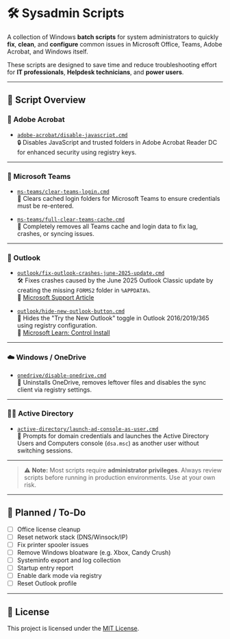 # 🛠️ Sysadmin Scripts

A collection of Windows **batch scripts** for system administrators to quickly **fix**, **clean**, and **configure** common issues in Microsoft Office, Teams, Adobe Acrobat, and Windows itself.

These scripts are designed to save time and reduce troubleshooting effort for **IT professionals**, **Helpdesk technicians**, and **power users**.

---

## 📄 Script Overview

### 📂 Adobe Acrobat
- [`adobe-acrobat/disable-javascript.cmd`](adobe-acrobat/disable-javascript.cmd)  
  🔒 Disables JavaScript and trusted folders in Adobe Acrobat Reader DC for enhanced security using registry keys.

---

### 💬 Microsoft Teams
- [`ms-teams/clear-teams-login.cmd`](ms-teams/clear-teams-login.cmd)  
  🧹 Clears cached login folders for Microsoft Teams to ensure credentials must be re-entered.

- [`ms-teams/full-clear-teams-cache.cmd`](ms-teams/full-clear-teams-cache.cmd)  
  🧼 Completely removes all Teams cache and login data to fix lag, crashes, or syncing issues.

---

### 📧 Outlook
- [`outlook/fix-outlook-crashes-june-2025-update.cmd`](outlook/fix-outlook-crashes-june-2025-update.cmd)  
  🛠️ Fixes crashes caused by the June 2025 Outlook Classic update by creating the missing `FORMS2` folder in `%APPDATA%`.  
  🔗 [Microsoft Support Article](https://support.microsoft.com/en-us/office/classic-outlook-crashes-opening-or-starting-a-new-email-1b413573-7dfc-4147-9c53-c2f1183b89b8)

- [`outlook/hide-new-outlook-button.cmd`](outlook/hide-new-outlook-button.cmd)  
  🙈 Hides the "Try the New Outlook" toggle in Outlook 2016/2019/365 using registry configuration.  
  🔗 [Microsoft Learn: Control Install](https://learn.microsoft.com/de-de/microsoft-365-apps/outlook/get-started/control-install)

---

### ☁️ Windows / OneDrive
- [`onedrive/disable-onedrive.cmd`](onedrive/disable-onedrive.cmd)  
  🚫 Uninstalls OneDrive, removes leftover files and disables the sync client via registry settings.

---

### 🧑‍💼 Active Directory
- [`active-directory/launch-ad-console-as-user.cmd`](active-directory/launch-ad-console-as-user.cmd)  
  🔐 Prompts for domain credentials and launches the Active Directory Users and Computers console (`dsa.msc`) as another user without switching sessions.

---

> ⚠️ **Note:** Most scripts require **administrator privileges**. Always review scripts before running in production environments. Use at your own risk.

---

## 📌 Planned / To-Do

- [ ] Office license cleanup
- [ ] Reset network stack (DNS/Winsock/IP)
- [ ] Fix printer spooler issues
- [ ] Remove Windows bloatware (e.g. Xbox, Candy Crush)
- [ ] Systeminfo export and log collection
- [ ] Startup entry report
- [ ] Enable dark mode via registry
- [ ] Reset Outlook profile

---

## 📜 License

This project is licensed under the [MIT License](LICENSE).
